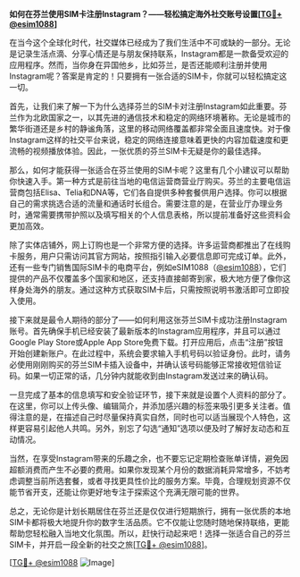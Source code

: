 **如何在芬兰使用SIM卡注册Instagram？——轻松搞定海外社交账号设置[[TG💪+ @esim1088](https://t.me/s/esim1088)]**

在当今这个全球化时代，社交媒体已经成为了我们生活中不可或缺的一部分。无论是记录生活点滴、分享心情还是与朋友保持联系，Instagram都是一款备受欢迎的应用程序。然而，当你身在异国他乡，比如芬兰，是否还能顺利注册并使用Instagram呢？答案是肯定的！只要拥有一张合适的SIM卡，你就可以轻松搞定这一切。

首先，让我们来了解一下为什么选择芬兰的SIM卡对注册Instagram如此重要。芬兰作为北欧国家之一，以其先进的通信技术和稳定的网络环境著称。无论是城市的繁华街道还是乡村的静谧角落，这里的移动网络覆盖都非常全面且速度快。对于像Instagram这样的社交平台来说，稳定的网络连接意味着更快的内容加载速度和更流畅的视频播放体验。因此，一张优质的芬兰SIM卡无疑是你的最佳选择。

那么，如何才能获得一张适合在芬兰使用的SIM卡呢？这里有几个小建议可以帮助你快速入手。第一种方式是前往当地的电信运营商营业厅购买。芬兰的主要电信运营商包括Elisa、Telia和DNA等，它们各自提供多种套餐供用户选择。你可以根据自己的需求挑选合适的流量和通话时长组合。需要注意的是，在营业厅办理业务时，通常需要携带护照以及填写相关的个人信息表格，所以提前准备好这些资料会更加高效。

除了实体店铺外，网上订购也是一个非常方便的选择。许多运营商都推出了在线购卡服务，用户只需访问其官方网站，按照指引输入必要信息即可完成订单。此外，还有一些专门销售国际SIM卡的电商平台，例如eSIM1088（[@esim1088](https://t.me/s/esim1088)），它们提供的产品不仅覆盖多个国家和地区，还支持直接邮寄到家，极大地方便了像你这样身处海外的朋友。通过这种方式获取SIM卡后，只需按照说明书激活即可立即投入使用。

接下来就是最令人期待的部分了——如何利用这张芬兰SIM卡成功注册Instagram账号。首先确保手机已经安装了最新版本的Instagram应用程序，并且可以通过Google Play Store或Apple App Store免费下载。打开应用后，点击“注册”按钮开始创建新账户。在此过程中，系统会要求输入手机号码以验证身份。此时，请务必使用刚刚购买的芬兰SIM卡插入设备中，并确认该号码能够正常接收短信验证码。如果一切正常的话，几分钟内就能收到由Instagram发送过来的确认码。

一旦完成了基本的信息填写和安全验证环节，接下来就是设置个人资料的部分了。在这里，你可以上传头像、编辑简介，并添加感兴趣的标签来吸引更多关注者。值得注意的是，在描述自己时尽量保持真实自然，同时也可以适当展现个人特色，这样更容易引起他人共鸣。另外，别忘了勾选“通知”选项以便及时了解好友动态和互动情况。

当然，在享受Instagram带来的乐趣之余，也不要忘记定期检查账单详情，避免因超额消费而产生不必要的费用。如果你发现某个月份的数据消耗异常增多，不妨考虑调整当前所选套餐，或者寻找更具性价比的服务方案。毕竟，合理规划资源不仅能节省开支，还能让你更好地专注于探索这个充满无限可能的世界。

总之，无论你是计划长期居住在芬兰还是仅仅进行短期旅行，拥有一张优质的本地SIM卡都将极大地提升你的数字生活品质。它不仅能让您随时随地保持联络，更能帮助您轻松融入当地文化氛围。所以，赶快行动起来吧！选择一张适合自己的芬兰SIM卡，并开启一段全新的社交之旅[[TG💪+ @esim1088](https://t.me/s/esim1088)]。

[[TG💪+ @esim1088](https://t.me/s/esim1088) ![Image](https://i.postimg.cc/4NQfJmqS/Snipaste-2025-05-13-00-14-12.png)]